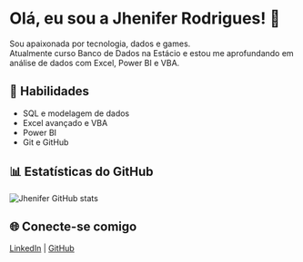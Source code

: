 # Olá, eu sou a Jhenifer Rodrigues! 👋

Sou apaixonada por tecnologia, dados e games.  
Atualmente curso Banco de Dados na Estácio e estou me aprofundando em análise de dados com Excel, Power BI e VBA.

## 🔧 Habilidades
- SQL e modelagem de dados
- Excel avançado e VBA
- Power BI
- Git e GitHub

## 📊 Estatísticas do GitHub
![Jhenifer GitHub stats](https://github-readme-stats.vercel.app/api?username=jheni-rodrigues22&show_icons=true&theme=radical)

## 🌐 Conecte-se comigo
[LinkedIn](https://www.linkedin.com/in/jhenifer-rodrigues-475947337/) | [GitHub](https://github.com/jheni-rodrigues22)